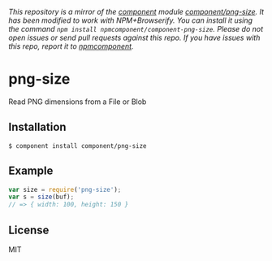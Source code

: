 *This repository is a mirror of the [component](http://component.io) module [component/png-size](http://github.com/component/png-size). It has been modified to work with NPM+Browserify. You can install it using the command `npm install npmcomponent/component-png-size`. Please do not open issues or send pull requests against this repo. If you have issues with this repo, report it to [npmcomponent](https://github.com/airportyh/npmcomponent).*

# png-size

  Read PNG dimensions from a File or Blob

## Installation

    $ component install component/png-size

## Example

```js
var size = require('png-size');
var s = size(buf);
// => { width: 100, height: 150 }
```

## License

  MIT
